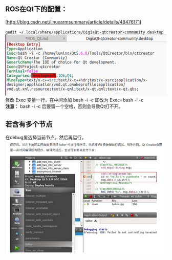 ## ROS在Qt下的配置：
[http://blog.csdn.net/linuxarmsummary/article/details/48476171]

`gedit ~/.local/share/applications/DigiaQt-qtcreator-community.desktop`  
![](picture_source/Qt.png)
修改 Exec 变量一行，在中间添加 bash -i -c 即改为 Exec=bash -i -c  
**注意：**
bash -i -c 后要留一个空格，否则会导致Qt打不开。
## 若含有多个节点
在debug里选择当前节点，然后再运行。
![](picture_source/QT2.png)
